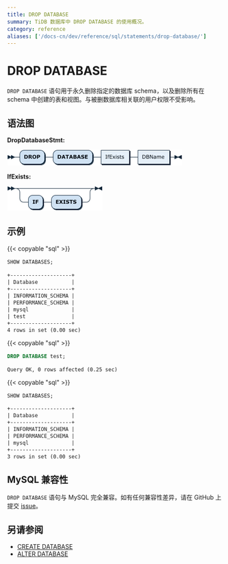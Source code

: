 ```yaml
---
title: DROP DATABASE
summary: TiDB 数据库中 DROP DATABASE 的使用概况。
category: reference
aliases: ['/docs-cn/dev/reference/sql/statements/drop-database/']
---
```


# DROP DATABASE

`DROP DATABASE` 语句用于永久删除指定的数据库 schema，以及删除所有在 schema 中创建的表和视图。与被删数据库相关联的用户权限不受影响。

## 语法图

**DropDatabaseStmt:**

![DropDatabaseStmt](/media/sqlgram/DropDatabaseStmt.png)

**IfExists:**

![IfExists](/media/sqlgram/IfExists.png)

## 示例

{{< copyable "sql" >}}

```sql
SHOW DATABASES;
```

```
+--------------------+
| Database           |
+--------------------+
| INFORMATION_SCHEMA |
| PERFORMANCE_SCHEMA |
| mysql              |
| test               |
+--------------------+
4 rows in set (0.00 sec)
```

{{< copyable "sql" >}}

```sql
DROP DATABASE test;
```

```
Query OK, 0 rows affected (0.25 sec)
```

{{< copyable "sql" >}}

```sql
SHOW DATABASES;
```

```
+--------------------+
| Database           |
+--------------------+
| INFORMATION_SCHEMA |
| PERFORMANCE_SCHEMA |
| mysql              |
+--------------------+
3 rows in set (0.00 sec)
```

## MySQL 兼容性

`DROP DATABASE` 语句与 MySQL 完全兼容。如有任何兼容性差异，请在 GitHub 上提交 [issue](/report-issue.md)。

## 另请参阅

* [CREATE DATABASE](/sql-statements/sql-statement-create-database.md)
* [ALTER DATABASE](/sql-statements/sql-statement-alter-database.md)
